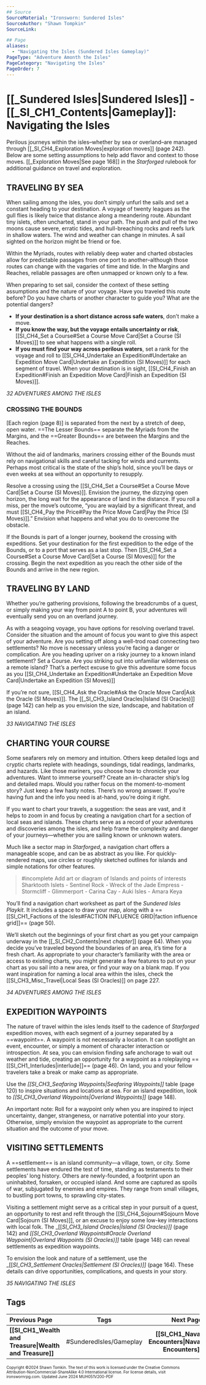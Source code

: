```yaml
---
## Source
SourceMaterial: "Ironsworn: Sundered Isles"
SourceAuthor: "Shawn Tompkin"
SourceLink: 

## Page
aliases: 
  - "Navigating the Isles (Sundered Isles Gameplay)"
PageType: "Adventure Amonth the Isles"
PageCategory: "Navigating the Isles"
PageOrder: 7
---
```

# [[_Sundered Isles|Sundered Isles]] - [[_SI_CH1_Contents|Gameplay]]: Navigating the Isles
Perilous journeys within the isles–whether by sea or overland–are managed through [[_SI_CH4_Exploration Moves|exploration moves]] (page 242). Below are some setting assumptions to help add flavor and context to those moves. [[_Exploration Moves|See page 168]] in the _Starforged_ rulebook for additional guidance on travel and exploration.

## TRAVELING BY SEA
When sailing among the isles, you don’t simply unfurl the sails and set a constant heading to your destination. A voyage of twenty leagues as the gull flies is likely twice that distance along a meandering route. Abundant tiny islets, often uncharted, stand in your path. The push and pull of the two moons cause severe, erratic tides, and hull-breaching rocks and reefs lurk in shallow waters. The wind and weather can change in minutes. A sail sighted on the horizon might be friend or foe.

Within the Myriads, routes with reliably deep water and charted obstacles allow for predictable passages from one port to another–although those routes can change with the vagaries of time and tide. In the Margins and Reaches, reliable passages are often unmapped or known only to a few.

When preparing to set sail, consider the context of these setting assumptions and the nature of your voyage. Have you traveled this route before? Do you have charts or another character to guide you? What are the potential dangers?
- **If your destination is a short distance across safe waters**, don’t make a move.
- **If you know the way, but the voyage entails uncertainty or risk**, [[SI_CH4_Set a Course#Set a Course Move Card|Set a Course (SI Moves)]] to see what happens with a single roll.
- **If you must find your way across perilous waters**, set a rank for the voyage and roll to [[SI_CH4_Undertake an Expedition#Undertake an Expedition Move Card|Undertake an Expedition (SI Moves)]] for each segment of travel. When your destination is in sight, [[SI_CH4_Finish an Expedition#Finish an Expedition Move Card|Finish an Expedition (SI Moves)]].

*32 ADVENTURES AMONG THE ISLES*

### CROSSING THE BOUNDS
[Each region (page 8)] is separated from the next by a stretch of deep, open water. ==The Lesser Bounds== separate the Myriads from the Margins, and the ==Greater Bounds== are between the Margins and the Reaches.

Without the aid of landmarks, mariners crossing either of the Bounds must rely on navigational skills and careful tacking for winds and currents. Perhaps most critical is the state of the ship’s hold, since you’ll be days or even weeks at sea without an opportunity to resupply.

Resolve a crossing using the [[SI_CH4_Set a Course#Set a Course Move Card|Set a Course (SI Moves)]]. Envision the journey, the dizzying open horizon, the long wait for the appearance of land in the distance. If you roll a miss, per the move’s outcome, “you are waylaid by a significant threat, and must [[SI_CH4_Pay the Price#Pay the Price Move Card|Pay the Price (SI Moves)]].” Envision what happens and what you do to overcome the obstacle.

If the Bounds is part of a longer journey, bookend the crossing with expeditions. Set your destination for the first expedition to the edge of the Bounds, or to a port that serves as a last stop. Then [[SI_CH4_Set a Course#Set a Course Move Card|Set a Course (SI Moves)]] for the crossing. Begin the next expedition as you reach the other side of the Bounds and arrive in the new region.

## TRAVELING BY LAND
Whether you’re gathering provisions, following the breadcrumbs of a quest, or simply making your way from point A to point B, your adventures will eventually send you on an overland journey.

As with a seagoing voyage, you have options for resolving overland travel. Consider the situation and the amount of focus you want to give this aspect of your adventure. Are you setting off along a well-trod road connecting two settlements? No move is necessary unless you’re facing a danger or complication. Are you heading upriver on a risky journey to a known inland settlement? Set a Course. Are you striking out into unfamiliar wilderness on a remote island? That’s a perfect excuse to give this adventure some focus as you [[SI_CH4_Undertake an Expedition#Undertake an Expedition Move Card|Undertake an Expedition (SI Moves)]] 

If you’re not sure, [[SI_CH4_Ask the Oracle#Ask the Oracle Move Card|Ask the Oracle (SI Moves)]]. The [[_SI_CH3_Island Oracles|Island (SI Oracles)]] (page 142) can help as you envision the size, landscape, and habitation of an island.

*33 NAVIGATING THE ISLES*

## CHARTING YOUR COURSE
Some seafarers rely on memory and intuition. Others keep detailed logs and cryptic charts replete with headings, soundings, tidal readings, landmarks, and hazards. Like those mariners, you choose how to chronicle your adventures. Want to immerse yourself? Create an in-character ship’s log and detailed maps. Would you rather focus on the moment-to-moment story? Just keep a few hasty notes. There’s no wrong answer. If you’re having fun and the info you need is at-hand, you’re doing it right.

If you want to chart your travels, a suggestion: the seas are vast, and it helps to zoom in and focus by creating a navigation chart for a section of local seas and islands. These charts serve as a record of your adventures and discoveries among the isles, and help frame the complexity and danger of your journeys—whether you are sailing known or unknown waters.

Much like a sector map in _Starforged_, a navigation chart offers a manageable scope, and can be as abstract as you like. For quickly-rendered maps, use circles or roughly sketched outlines for islands and simple notations for other features.

> #incomplete Add art or diagram of Islands and points of interests
> Sharktooth Islets - Sentinel Rock - Wreck of the Jade Empress - Stormcliff - Glimmerport - Carina Cay - Auki Isles - Amara Keya

You’ll find a navigation chart worksheet as part of the _Sundered Isles Playkit_. It includes a space to draw your map, along with a ==[[SI_CH1_Factions of the Isles#FACTION INFLUENCE GRID|faction influence grid]]== (page 50).

We’ll sketch out the beginnings of your first chart as you get your campaign underway in the [[_SI_CH2_Contents|next _chapter_]] (page 64). When you decide you’ve traveled beyond the boundaries of an area, it’s time for a fresh chart. As appropriate to your character’s familiarity with the area or access to existing charts, you might generate a few features to put on your chart as you sail into a new area, or find your way on a blank map. If you want inspiration for naming a local area within the isles, check the [[SI_CH3_Misc_Travel|Local Seas (SI Oracles)]] on page 227.

*34 ADVENTURES AMONG THE ISLES*

## EXPEDITION WAYPOINTS
The nature of travel within the isles lends itself to the cadence of _Starforged_ expedition moves, with each segment of a journey separated by a ==waypoint==. A waypoint is not necessarily a location. It can spotlight an event, encounter, or simply a moment of character interaction or introspection. At sea, you can envision finding safe anchorage to wait out weather and tide, creating an opportunity for a waypoint as a roleplaying ==[[SI_CH1_Interludes|interlude]]== (page 46). On land, you and your fellow travelers take a break or make camp as appropriate.

Use the _[[SI_CH3_Seafaring Waypoints|Seafaring Waypoints]]_ table (page 120) to inspire situations and locations at sea. For an island expedition, look to _[[SI_CH3_Overland Waypoints|Overland Waypoints]]_ (page 148).

An important note: Roll for a waypoint only when you are inspired to inject uncertainty, danger, strangeness, or narrative potential into your story. Otherwise, simply envision the waypoint as appropriate to the current situation and the outcome of your move.

## VISITING SETTLEMENTS
A ==settlement== is an island community—a village, town, or city. Some settlements have endured the test of time, standing as  testaments to their peoples’ long history. Others are newly-founded, a footprint upon an uninhabited, forsaken, or occupied island. And some are captured as spoils of war, subjugated by enemies and empires. They range from small villages, to bustling port towns, to sprawling city-states.

Visiting a settlement might serve as a critical step in your pursuit of a quest, an opportunity to rest and refit through the [[SI_CH4_Sojourn#Sojourn Move Card|Sojourn (SI Moves)]], or an excuse to enjoy some low-key interactions with local folk. The _[[_SI_CH3_Island Oracles|Island (SI Oracles)]]_ (page 142) and _[[SI_CH3_Overland Waypoints#Oracle Overland Waypoint|Overland Waypoints (SI Oracles)]]_ table (page 148) can reveal settlements as expedition waypoints.

To envision the look and nature of a settlement, use the _[[_SI_CH3_Settlement Oracles|Settlement (SI Oracles)]]_ (page 164). These details can drive opportunities, complications, and quests in your story.

*35 NAVIGATING THE ISLES*

## Tags

| Previous Page | Tags | Next Page |
| :--- | :---: | ---: |
| **[[SI_CH1_Wealth and Treasure\|Wealth and Treasure]]** | #SunderedIsles/Gameplay| **[[SI_CH1_Naval Encounters\|Naval Encounters]]** |


<font size=-2>Copyright ©2024 Shawn Tomkin. The text of this work is licensed under the Creative Commons Attribution-NonCommercial-ShareAlike 4.0 International license. For license details, visit ironswornrpg.com. Updated June 2024 MUH051V200-PDF</font>